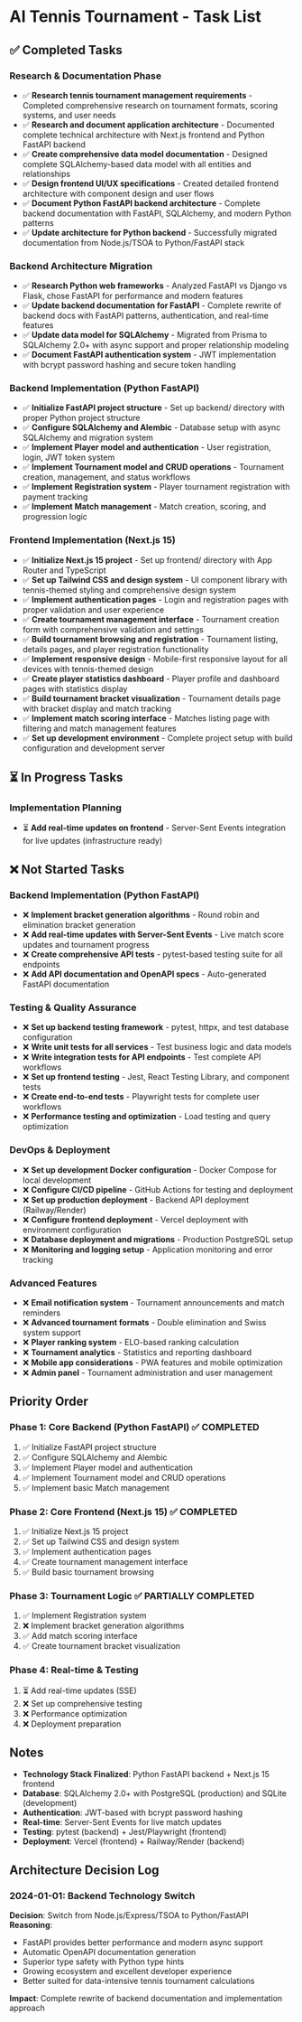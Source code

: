 # AI Tennis Tournament - Task List

## ✅ Completed Tasks

### Research & Documentation Phase
- ✅ **Research tennis tournament management requirements** - Completed comprehensive research on tournament formats, scoring systems, and user needs
- ✅ **Research and document application architecture** - Documented complete technical architecture with Next.js frontend and Python FastAPI backend  
- ✅ **Create comprehensive data model documentation** - Designed complete SQLAlchemy-based data model with all entities and relationships
- ✅ **Design frontend UI/UX specifications** - Created detailed frontend architecture with component design and user flows
- ✅ **Document Python FastAPI backend architecture** - Complete backend documentation with FastAPI, SQLAlchemy, and modern Python patterns
- ✅ **Update architecture for Python backend** - Successfully migrated documentation from Node.js/TSOA to Python/FastAPI stack

### Backend Architecture Migration
- ✅ **Research Python web frameworks** - Analyzed FastAPI vs Django vs Flask, chose FastAPI for performance and modern features
- ✅ **Update backend documentation for FastAPI** - Complete rewrite of backend docs with FastAPI patterns, authentication, and real-time features
- ✅ **Update data model for SQLAlchemy** - Migrated from Prisma to SQLAlchemy 2.0+ with async support and proper relationship modeling
- ✅ **Document FastAPI authentication system** - JWT implementation with bcrypt password hashing and secure token handling

### Backend Implementation (Python FastAPI)
- ✅ **Initialize FastAPI project structure** - Set up backend/ directory with proper Python project structure
- ✅ **Configure SQLAlchemy and Alembic** - Database setup with async SQLAlchemy and migration system
- ✅ **Implement Player model and authentication** - User registration, login, JWT token system
- ✅ **Implement Tournament model and CRUD operations** - Tournament creation, management, and status workflows
- ✅ **Implement Registration system** - Player tournament registration with payment tracking
- ✅ **Implement Match management** - Match creation, scoring, and progression logic

### Frontend Implementation (Next.js 15)
- ✅ **Initialize Next.js 15 project** - Set up frontend/ directory with App Router and TypeScript
- ✅ **Set up Tailwind CSS and design system** - UI component library with tennis-themed styling and comprehensive design system
- ✅ **Implement authentication pages** - Login and registration pages with proper validation and user experience
- ✅ **Create tournament management interface** - Tournament creation form with comprehensive validation and settings
- ✅ **Build tournament browsing and registration** - Tournament listing, details pages, and player registration functionality
- ✅ **Implement responsive design** - Mobile-first responsive layout for all devices with tennis-themed design
- ✅ **Create player statistics dashboard** - Player profile and dashboard pages with statistics display
- ✅ **Build tournament bracket visualization** - Tournament details page with bracket display and match tracking
- ✅ **Implement match scoring interface** - Matches listing page with filtering and match management features
- ✅ **Set up development environment** - Complete project setup with build configuration and development server

## ⏳ In Progress Tasks

### Implementation Planning
- ⏳ **Add real-time updates on frontend** - Server-Sent Events integration for live updates (infrastructure ready)

## ❌ Not Started Tasks

### Backend Implementation (Python FastAPI)
- ❌ **Implement bracket generation algorithms** - Round robin and elimination bracket generation
- ❌ **Add real-time updates with Server-Sent Events** - Live match score updates and tournament progress
- ❌ **Create comprehensive API tests** - pytest-based testing suite for all endpoints
- ❌ **Add API documentation and OpenAPI specs** - Auto-generated FastAPI documentation

### Testing & Quality Assurance
- ❌ **Set up backend testing framework** - pytest, httpx, and test database configuration  
- ❌ **Write unit tests for all services** - Test business logic and data models
- ❌ **Write integration tests for API endpoints** - Test complete API workflows
- ❌ **Set up frontend testing** - Jest, React Testing Library, and component tests
- ❌ **Create end-to-end tests** - Playwright tests for complete user workflows
- ❌ **Performance testing and optimization** - Load testing and query optimization

### DevOps & Deployment
- ❌ **Set up development Docker configuration** - Docker Compose for local development
- ❌ **Configure CI/CD pipeline** - GitHub Actions for testing and deployment
- ❌ **Set up production deployment** - Backend API deployment (Railway/Render)
- ❌ **Configure frontend deployment** - Vercel deployment with environment configuration
- ❌ **Database deployment and migrations** - Production PostgreSQL setup
- ❌ **Monitoring and logging setup** - Application monitoring and error tracking

### Advanced Features
- ❌ **Email notification system** - Tournament announcements and match reminders
- ❌ **Advanced tournament formats** - Double elimination and Swiss system support
- ❌ **Player ranking system** - ELO-based ranking calculation
- ❌ **Tournament analytics** - Statistics and reporting dashboard
- ❌ **Mobile app considerations** - PWA features and mobile optimization
- ❌ **Admin panel** - Tournament administration and user management

## Priority Order

### Phase 1: Core Backend (Python FastAPI) ✅ COMPLETED
1. ✅ Initialize FastAPI project structure
2. ✅ Configure SQLAlchemy and Alembic  
3. ✅ Implement Player model and authentication
4. ✅ Implement Tournament model and CRUD operations
5. ✅ Implement basic Match management

### Phase 2: Core Frontend (Next.js 15) ✅ COMPLETED
1. ✅ Initialize Next.js 15 project
2. ✅ Set up Tailwind CSS and design system
3. ✅ Implement authentication pages
4. ✅ Create tournament management interface
5. ✅ Build basic tournament browsing

### Phase 3: Tournament Logic ✅ PARTIALLY COMPLETED
1. ✅ Implement Registration system
2. ❌ Implement bracket generation algorithms
3. ✅ Add match scoring interface
4. ✅ Create tournament bracket visualization

### Phase 4: Real-time & Testing
1. ⏳ Add real-time updates (SSE)
2. ❌ Set up comprehensive testing
3. ❌ Performance optimization
4. ❌ Deployment preparation

## Notes

- **Technology Stack Finalized**: Python FastAPI backend + Next.js 15 frontend
- **Database**: SQLAlchemy 2.0+ with PostgreSQL (production) and SQLite (development)
- **Authentication**: JWT-based with bcrypt password hashing
- **Real-time**: Server-Sent Events for live match updates
- **Testing**: pytest (backend) + Jest/Playwright (frontend)
- **Deployment**: Vercel (frontend) + Railway/Render (backend)

## Architecture Decision Log

### 2024-01-01: Backend Technology Switch
**Decision**: Switch from Node.js/Express/TSOA to Python/FastAPI
**Reasoning**: 
- FastAPI provides better performance and modern async support
- Automatic OpenAPI documentation generation
- Superior type safety with Python type hints
- Growing ecosystem and excellent developer experience
- Better suited for data-intensive tennis tournament calculations

**Impact**: Complete rewrite of backend documentation and implementation approach

